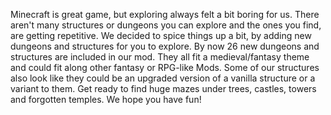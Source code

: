 Minecraft is great game, but exploring always felt a bit boring for us.
There aren't many structures or dungeons you can explore and the ones you find, are getting repetitive.
We decided to spice things up a bit, by adding new dungeons and structures for you to explore.
By now 26 new dungeons and structures are included in our mod.
They all fit a medieval/fantasy theme and could fit along other fantasy or RPG-like Mods.
Some of our structures also look like they could be an upgraded version of a vanilla structure or a variant to them.
Get ready to find huge mazes under trees, castles, towers and forgotten temples.
We hope you have fun!